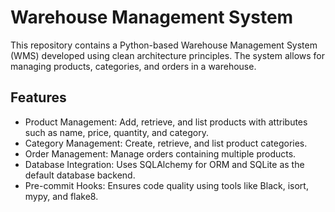 # Warehouse Management System

This repository contains a Python-based Warehouse Management System (WMS) developed using clean architecture principles. The system allows for managing products, categories, and orders in a warehouse.

## Features

- Product Management: Add, retrieve, and list products with attributes such as name, price, quantity, and category.
- Category Management: Create, retrieve, and list product categories.
- Order Management: Manage orders containing multiple products.
- Database Integration: Uses SQLAlchemy for ORM and SQLite as the default database backend.
- Pre-commit Hooks: Ensures code quality using tools like Black, isort, mypy, and flake8.